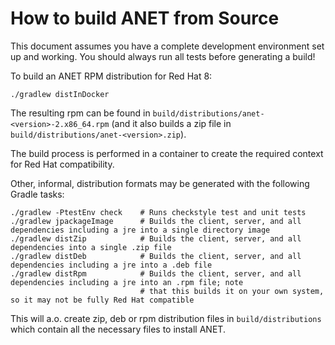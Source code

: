 # How to build ANET from Source

This document assumes you have a complete development environment set up and working.
You should always run all tests before generating a build!

To build an ANET RPM distribution for Red Hat 8:

```shell
./gradlew distInDocker
```

The resulting rpm can be found in `build/distributions/anet-<version>-2.x86_64.rpm`
(and it also builds a zip file in `build/distributions/anet-<version>.zip`).

The build process is performed in a container to create the required context for Red Hat compatibility.

Other, informal, distribution formats may be generated with the following Gradle tasks:

```shell
./gradlew -PtestEnv check    # Runs checkstyle test and unit tests
./gradlew jpackageImage      # Builds the client, server, and all dependencies including a jre into a single directory image
./gradlew distZip            # Builds the client, server, and all dependencies into a single .zip file
./gradlew distDeb            # Builds the client, server, and all dependencies including a jre into a .deb file
./gradlew distRpm            # Builds the client, server, and all dependencies including a jre into an .rpm file; note
                             # that this builds it on your own system, so it may not be fully Red Hat compatible
```

This will a.o. create zip, deb or rpm distribution files in `build/distributions` which contain all the necessary files to
install ANET.
